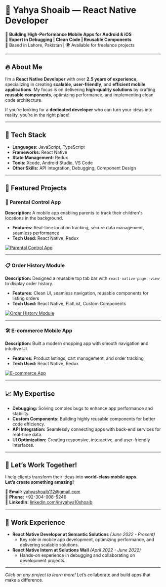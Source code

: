 # 🌟 Yahya Shoaib — React Native Developer  

🚀 **Building High-Performance Mobile Apps for Android & iOS**  
🎯 **Expert in Debugging | Clean Code | Reusable Components**  
📍 Based in Lahore, Pakistan | 🌍 Available for freelance projects  

---

## 🔥 About Me

I’m a **React Native Developer** with over **2.5 years of experience**, specializing in creating **scalable**, **user-friendly**, and **efficient mobile applications**. My focus is on delivering **high-quality solutions** by crafting **reusable components**, optimizing performance, and implementing clean code architecture.  

If you’re looking for a **dedicated developer** who can turn your ideas into reality, you’re in the right place!  

---

## 🎨 Tech Stack
- **Languages:** JavaScript, TypeScript  
- **Frameworks:** React Native  
- **State Management:** Redux  
- **Tools:** Xcode, Android Studio, VS Code  
- **Other Skills:** API Integration, Debugging, Component Design  

---

## 🌟 Featured Projects  

### 📱 **Parental Control App**  
**Description:** A mobile app enabling parents to track their children's locations in the background.  
- **Features:** Real-time location tracking, secure data management, seamless performance  
- **Tech Used:** React Native, Redux  

[![Parental Control App](https://via.placeholder.com/800x400/0d1117/58a6ff?text=Parental+Control+App)](https://github.com/your-repo-link)

---

### 📋 **Order History Module**  
**Description:** Designed a reusable top tab bar with `react-native-pager-view` to display order history.  
- **Features:** Clean UI, seamless navigation, reusable components for listing orders  
- **Tech Used:** React Native, FlatList, Custom Components  

[![Order History Module](https://via.placeholder.com/800x400/0d1117/58a6ff?text=Order+History+Module)](https://github.com/your-repo-link)

---

### 🛠️ **E-commerce Mobile App**  
**Description:** Built a modern shopping app with smooth navigation and intuitive UI.  
- **Features:** Product listings, cart management, and order tracking  
- **Tech Used:** React Native, Redux  

[![E-commerce App](https://via.placeholder.com/800x400/0d1117/58a6ff?text=E-commerce+Mobile+App)](https://github.com/your-repo-link)

---

## 📈 My Expertise
- **Debugging:** Solving complex bugs to enhance app performance and stability.  
- **Custom Components:** Building highly reusable components for better code efficiency.  
- **API Integration:** Seamlessly connecting apps with back-end services for real-time data.  
- **UI Optimization:** Creating responsive, interactive, and user-friendly interfaces.  

---

## 🎯 Let’s Work Together!  
I help clients transform their ideas into **world-class mobile apps**.  
**Let’s create something amazing!**  

📧 **Email:** [yahyashoaib112@gmail.com](mailto:yahyashoaib112@gmail.com)  
📱 **Phone:** +92-304-008-5246  
🔗 **LinkedIn:** [linkedin.com/in/yahya10shoaib](https://linkedin.com/in/yahya10shoaib)  

---

## 💼 Work Experience
- **React Native Developer at Semantic Solutions** *(June 2022 - Present)*  
  - Key role in mobile app development, optimizing performance, and delivering scalable solutions.  
- **React Native Intern at Solutions Wall** *(April 2022 - June 2022)*  
  - Hands-on experience in debugging and collaborating on development projects.    

---

*Click on any project to learn more!* Let’s collaborate and build apps that make a difference.
